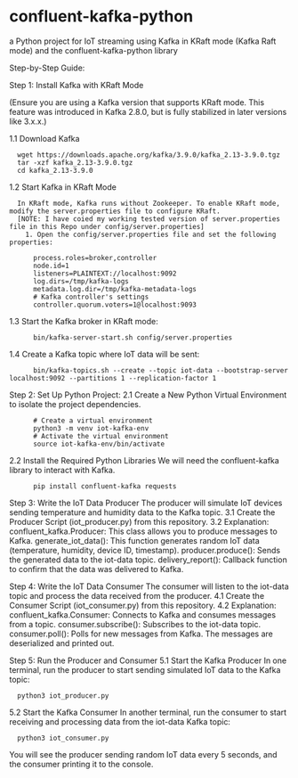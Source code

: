 # confluent-kafka-python
a Python project for IoT streaming using Kafka in KRaft mode (Kafka Raft mode) and the confluent-kafka-python library

Step-by-Step Guide:

Step 1: Install Kafka with KRaft Mode

  (Ensure you are using a Kafka version that supports KRaft mode. This feature was introduced in Kafka 2.8.0, but is fully stabilized in later versions like 3.x.x.)
  
  1.1 Download Kafka
  
      wget https://downloads.apache.org/kafka/3.9.0/kafka_2.13-3.9.0.tgz
      tar -xzf kafka_2.13-3.9.0.tgz
      cd kafka_2.13-3.9.0
  1.2 Start Kafka in KRaft Mode
  
      In KRaft mode, Kafka runs without Zookeeper. To enable KRaft mode, modify the server.properties file to configure KRaft.
      [NOTE: I have coied my working tested version of server.properties file in this Repo under config/server.properties]
        1. Open the config/server.properties file and set the following properties:
        
          process.roles=broker,controller
          node.id=1
          listeners=PLAINTEXT://localhost:9092
          log.dirs=/tmp/kafka-logs
          metadata.log.dir=/tmp/kafka-metadata-logs
          # Kafka controller's settings
          controller.quorum.voters=1@localhost:9093
  1.3  Start the Kafka broker in KRaft mode:
  
          bin/kafka-server-start.sh config/server.properties 
  
  1.4  Create a Kafka topic where IoT data will be sent:
  
          bin/kafka-topics.sh --create --topic iot-data --bootstrap-server localhost:9092 --partitions 1 --replication-factor 1

Step 2: Set Up Python Project:
  2.1 Create a New Python Virtual Environment to isolate the project dependencies.
  
          # Create a virtual environment
          python3 -m venv iot-kafka-env
          # Activate the virtual environment
          source iot-kafka-env/bin/activate
  2.2 Install the Required Python Libraries
      We will need the confluent-kafka library to interact with Kafka.
      
          pip install confluent-kafka requests

Step 3: Write the IoT Data Producer
  The producer will simulate IoT devices sending temperature and humidity data to the Kafka topic.
  3.1 Create the Producer Script (iot_producer.py) from this repository.
  3.2 Explanation:
      confluent_kafka.Producer: This class allows you to produce messages to Kafka.
      generate_iot_data(): This function generates random IoT data (temperature, humidity, device ID, timestamp).
      producer.produce(): Sends the generated data to the iot-data topic.
      delivery_report(): Callback function to confirm that the data was delivered to Kafka.

Step 4: Write the IoT Data Consumer
  The consumer will listen to the iot-data topic and process the data received from the producer.
  4.1 Create the Consumer Script (iot_consumer.py) from this repository.
  4.2 Explanation:
      confluent_kafka.Consumer: Connects to Kafka and consumes messages from a topic.
      consumer.subscribe(): Subscribes to the iot-data topic.
      consumer.poll(): Polls for new messages from Kafka.
      The messages are deserialized and printed out.

Step 5: Run the Producer and Consumer
  5.1 Start the Kafka Producer
    In one terminal, run the producer to start sending simulated IoT data to the Kafka topic:
    
      python3 iot_producer.py
  5.2 Start the Kafka Consumer
    In another terminal, run the consumer to start receiving and processing data from the iot-data Kafka topic:
    
      python3 iot_consumer.py


You will see the producer sending random IoT data every 5 seconds, and the consumer printing it to the console.
    

